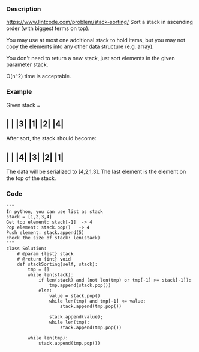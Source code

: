 ### Description
https://www.lintcode.com/problem/stack-sorting/
Sort a stack in ascending order (with biggest terms on top).

You may use at most one additional stack to hold items, but you may not copy the elements into any other data structure (e.g. array).

You don't need to return a new stack, just sort elements in the given parameter stack.

O(n^2) time is acceptable.

### Example
Given stack =

| |
|3|
|1|
|2|
|4|
 -
After sort, the stack should become:

| |
|4|
|3|
|2|
|1|
 -
The data will be serialized to [4,2,1,3]. The last element is the element on the top of the stack.


### Code
```
"""
In python, you can use list as stack
stack = [1,2,3,4]
Get top element: stack[-1]  -> 4
Pop element: stack.pop()   -> 4
Push element: stack.append(5)
check the size of stack: len(stack)
"""
class Solution:
    # @param {list} stack
    # @return {int} void
    def stackSorting(self, stack):
        tmp = []
        while len(stack):
            if len(stack) and (not len(tmp) or tmp[-1] >= stack[-1]):
                tmp.append(stack.pop())
            else:
                value = stack.pop()
                while len(tmp) and tmp[-1] <= value:
                    stack.append(tmp.pop())

                stack.append(value);
                while len(tmp):
                    stack.append(tmp.pop())

        while len(tmp):
            stack.append(tmp.pop())
```